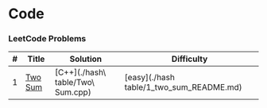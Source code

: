 Code
========

### LeetCode Problems

| # | Title | Solution | Difficulty |
|---| ----- | -------- | ---------- |
|1|[Two Sum](https://leetcode.com/problems/two-sum/)|[C++](./hash\ table/Two\ Sum.cpp) |[easy](./hash table/1_two_sum_README.md)|
